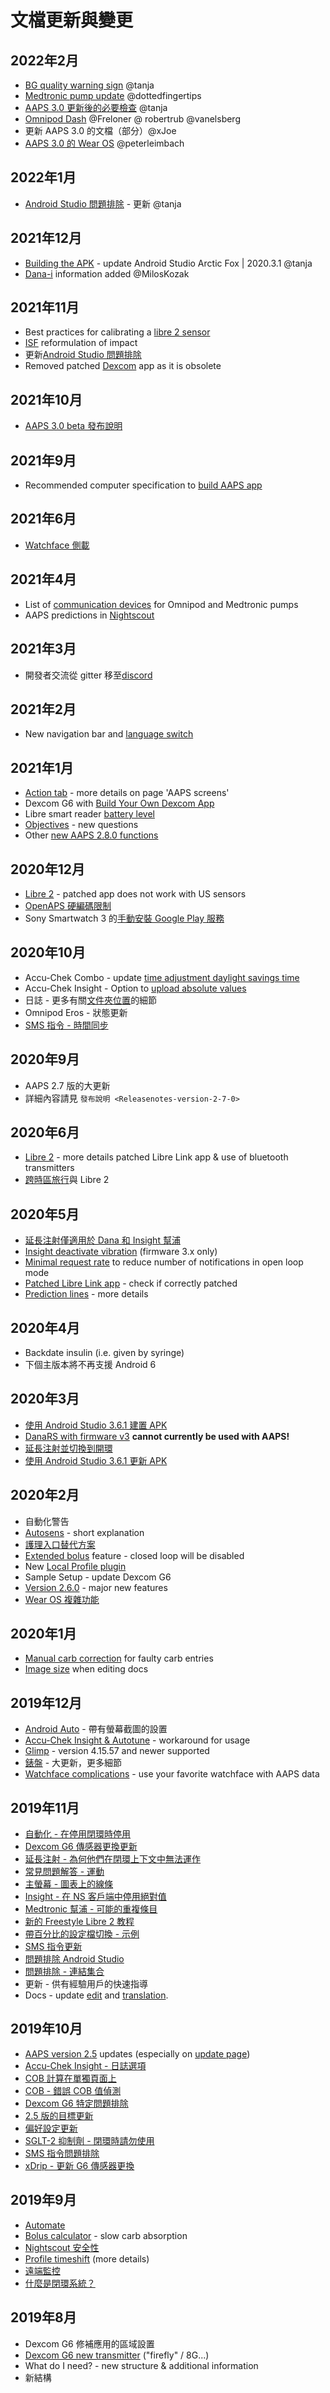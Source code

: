 # 文檔更新與變更

## 2022年2月

- [BG quality warning sign](../Getting-Started/Screenshots.md#bg-warning-sign) @tanja
- [Medtronic pump update](../CompatiblePumps/MedtronicPump.md) @dottedfingertips
- [AAPS 3.0 更新後的必要檢查](../Installing-AndroidAPS/update3_0.md) @tanja
- [Omnipod Dash](../CompatiblePumps/OmnipodDASH.md) @Freloner @ robertrub @vanelsberg
- 更新 AAPS 3.0 的文檔（部分）@xJoe
- [AAPS 3.0 的 Wear OS](../Configuration/Watchfaces.md) @peterleimbach

## 2022年1月

- [Android Studio 問題排除](../Installing-AndroidAPS/troubleshooting_androidstudio.md) - 更新 @tanja

## 2021年12月

- [Building the APK](../Installing-AndroidAPS/building-AAPS.md) - update Android Studio Arctic Fox | 2020.3.1 @tanja
- [Dana-i](../CompatiblePumps/DanaRS-Insulin-Pump.md) information added @MilosKozak

## 2021年11月

- Best practices for calibrating a [libre 2 sensor](../CompatibleCgms/Libre2.md#best-practices-for-calibrating-a-libre-2-sensor)
- [ISF](../Getting-Started/FAQ.md) reformulation of impact
- 更新[Android Studio 問題排除](../Installing-AndroidAPS/troubleshooting_androidstudio.md)
- Removed patched [Dexcom](../CompatibleCgms/DexcomG6.md) app as it is obsolete

## 2021年10月

- [AAPS 3.0 beta 發布說明](../Installing-AndroidAPS/Releasenotes.md)

## 2021年9月

- Recommended computer specification to [build AAPS app](../Installing-AndroidAPS/building-AAPS.md#computer-and-software-specifications-for-building-aaps)

## 2021年6月

- [Watchface 側載](../Configuration/Watchfaces.md)

## 2021年4月

- List of [communication devices](../Module/module.md#additional-communication-device) for Omnipod and Medtronic pumps
- AAPS predictions in [Nightscout](../Installing-AndroidAPS/Nightscout.md#manual-nightscout-setup)

## 2021年3月

- 開發者交流從 gitter 移至[discord](https://discord.gg/4fQUWHZ4Mw)

## 2021年2月

- New navigation bar and [language switch](../ChangeLanguage/ChangeLanguage.md)

## 2021年1月

- [Action tab](../Getting-Started/Screenshots.md#action-tab) - more details on page 'AAPS screens'
- Dexcom G6 with [Build Your Own Dexcom App](../CompatibleCgms/DexcomG6.md#if-using-g6-with-build-your-own-dexcom-app)
- Libre smart reader [battery level](../Getting-Started/Screenshots.md#sensor-level-battery)
- [Objectives](../Usage/completing-the-objectives.md#objective-3-prove-your-knowledge) - new questions
- Other [new AAPS 2.8.0 functions](../Installing-AndroidAPS/Releasenotes.md#version-280)

## 2020年12月

- [Libre 2](../CompatibleCgms/Libre2.md) - patched app does not work with US sensors
- [OpenAPS 硬編碼限制](../Usage/Open-APS-features.md#overview-of-hard-coded-limits)
- Sony Smartwatch 3 的[手動安裝 Google Play 服務](../Usage/SonySW3.md)

## 2020年10月

- Accu-Chek Combo - update [time adjustment daylight savings time](../Usage/Timezone-traveling.md#time-adjustment-daylight-savings-time-dst)
- Accu-Chek Insight - Option to [upload absolute values](../CompatiblePumps/Accu-Chek-Insight-Pump.md#settings-in-aaps)
- 日誌 - 更多有關[文件夾位置](../Usage/Accessing-logfiles.md)的細節
- Omnipod Eros - 狀態更新
- [SMS 指令 - 時間同步](../Children/SMS-Commands.md)

## 2020年9月

- AAPS 2.7 版的大更新
- 詳細內容請見 `發布說明 <Releasenotes-version-2-7-0>`

## 2020年6月

- [Libre 2](../CompatibleCgms/Libre2.md) - more details patched Libre Link app & use of bluetooth transmitters
- [跨時區旅行](../Usage/Timezone-traveling.md)與 Libre 2

## 2020年5月

- [延長注射僅適用於 Dana 和 Insight 幫浦](../Usage/Extended-Carbs.md#extended-bolus-and-switch-to-open-loop---dana-and-insight-pump-only)
- [Insight deactivate vibration](../CompatiblePumps/Accu-Chek-Insight-Pump.md#vibration) (firmware 3.x only)
- [Minimal request rate](../Configuration/Preferences.md#minimal-request-change-) to reduce number of notifications in open loop mode
- [Patched Libre Link app](../CompatibleCgms/Libre2.md#5-use-the-patched-librelink-app-with-xdrip) - check if correctly patched
- [Prediction lines](../Getting-Started/Screenshots.md#prediction-lines) - more details

## 2020年4月

- Backdate insulin (i.e. given by syringe)
- 下個主版本將不再支援 Android 6

## 2020年3月

- [使用 Android Studio 3.6.1 建置 APK](../Installing-AndroidAPS/building-AAPS.md)
- [DanaRS with firmware v3](../CompatiblePumps/DanaRS-Insulin-Pump.md) **cannot currently be used with AAPS!**
- [延長注射並切換到開環](../Usage/Extended-Carbs.md#extended-bolus-and-switch-to-open-loop---dana-and-insight-pump-only)
- [使用 Android Studio 3.6.1 更新 APK](../Installing-AndroidAPS/Update-to-new-version.md)

## 2020年2月

- 自動化警告
- [Autosens](../Usage/Open-APS-features.md#autosens) - short explanation
- [護理入口替代方案](../Usage/CPbefore26.md)
- [Extended bolus](../Usage/Extended-Carbs.md#extended-bolus-and-switch-to-open-loop---dana-and-insight-pump-only) feature - closed loop will be disabled
- New [Local Profile plugin](../Configuration/Config-Builder.md#local-profile)
- Sample Setup - update Dexcom G6
- [Version 2.6.0](../Installing-AndroidAPS/Releasenotes.md#version-260) - major new features
- [Wear OS 複雜功能](../Configuration/Watchfaces.md)

## 2020年1月

- [Manual carb correction](../Getting-Started/Screenshots.md#carb-correction) for faulty carb entries
- [Image size](../make-a-PR.md) when editing docs

## 2019年12月

- [Android Auto](../Usage/Android-auto.md) - 帶有螢幕截圖的設置
- [Accu-Chek Insight & Autotune](../CompatiblePumps/Accu-Chek-Insight-Pump.md#settings-in-aaps) - workaround for usage
- [Glimp](../Configuration/Config-Builder.md#bg-source) - version 4.15.57 and newer supported
- [錶盤](../Configuration/Watchfaces.md) - 大更新，更多細節
- [Watchface complications](../Configuration/Watchfaces.md#complications) - use your favorite watchface with AAPS data

## 2019年11月

- [自動化 - 在停用閉環時停用](../Usage/Automation.md)
- [Dexcom G6 傳感器更換更新](../CompatibleCgms/xDrip.md#replace-transmitter)
- [延長注射 - 為何他們在閉環上下文中無法運作](../Usage/Extended-Carbs.md#extended-bolus-and-switch-to-open-loop---dana-and-insight-pump-only)
- [常見問題解答 - 運動](../Getting-Started/FAQ.md#sports)
- [主螢幕 - 圖表上的線條](../Getting-Started/Screenshots.md#section-f---main-graph)
- [Insight - 在 NS 客戶端中停用絕對值](../CompatiblePumps/Accu-Chek-Insight-Pump.md#settings-in-aaps)
- [Medtronic 幫浦 - 可能的重複條目](../CompatiblePumps/MedtronicPump.md)
- [新的 Freestyle Libre 2 教程](../CompatibleCgms/Libre2.md)
- [帶百分比的設定檔切換 - 示例](../Usage/Profiles.md)
- [SMS 指令更新](../Children/SMS-Commands.md)
- [問題排除 Android Studio](../Installing-AndroidAPS/troubleshooting_androidstudio.md)
- [問題排除 - 連結集合](../Usage/troubleshooting.md)
- 更新 - 供有經驗用戶的快速指導
- Docs - update [edit](../make-a-PR.md#code-syntax) and [translation](../translations.md#translation-of-the-documentation).

## 2019年10月

- [AAPS version 2.5](../Installing-AndroidAPS/Releasenotes.md#version-250) updates (especially on [update page](../Installing-AndroidAPS/Update-to-new-version.md))
- [Accu-Chek Insight - 日誌選項](../CompatiblePumps/Accu-Chek-Insight-Pump.md#settings-in-aaps)
- [COB 計算在單獨頁面上](../Usage/COB-calculation.md)
- [COB - 錯誤 COB 值偵測](../Usage/COB-calculation.md#detection-of-wrong-cob-values)
- [Dexcom G6 特定問題排除](../CompatibleCgms/DexcomG6.md#dexcom-g6one-specific-troubleshooting)
- [2.5 版的目標更新](../Usage/completing-the-objectives.md)
- [偏好設定更新](../Configuration/Preferences.md)
- [SGLT-2 抑制劑 - 閉環時請勿使用](../Getting-Started/PreparingForAaps.md#no-sglt-2-inhibitors)
- [SMS 指令問題排除](../Children/SMS-Commands.md#troubleshooting)
- [xDrip - 更新 G6 傳感器更換](../CompatibleCgms/xDrip.md#replace-transmitter)

## 2019年9月

- [Automate](../Usage/Automation.md)
- [Bolus calculator](../Getting-Started/Screenshots.md#wrong-cob-detection) - slow carb absorption
- [Nightscout 安全性](../Installing-AndroidAPS/Nightscout.md#security-considerations)
- [Profile timeshift](../Usage/Profiles.md#time-shift-of-the-circadian-percentage-profile) (more details)
- [遠端監控](../Children/Children.md)
- [什麼是閉環系統？](../Getting-Started/Introduction.md#what-does-hybrid-closed-loop-mean)

## 2019年8月

- Dexcom G6 修補應用的區域設置
- [Dexcom G6 new transmitter](../CompatibleCgms/xDrip.md#connect-g6-transmitter-for-the-first-time) ("firefly" / 8G...)
- What do I need? - new structure & additional information
- 新結構
